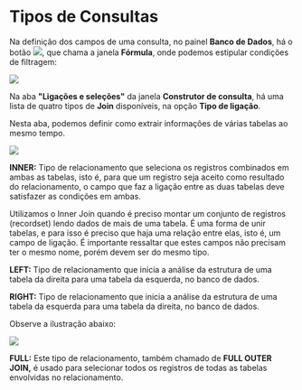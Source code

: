 # Tipos de Consultas

Na definição dos campos de uma consulta, no painel **Banco de Dados**, há o botão ![](http://www.gvinci.com.br/manual/constrbtgv5.png), que chama a janela **Fórmula**, onde podemos estipular condições de filtragem:

![](http://www.gvinci.com.br/manual/constrconsgv5.zoom100.png)

Na aba **"Ligações e seleções"** da janela **Construtor de consulta**, há uma lista de quatro tipos de **Join** disponíveis, na opção **Tipo de ligação**.

Nesta aba, podemos definir como extrair informações de várias tabelas ao mesmo tempo.

![](http://www.gvinci.com.br/manual/tipoligacgv5.zoom100.png)

**INNER:** Tipo de relacionamento que seleciona os registros combinados em ambas as tabelas, isto é, para que um registro seja aceito como resultado do relacionamento, o campo que faz a ligação entre as duas tabelas deve satisfazer as condições em ambas.

Utilizamos o Inner Join quando é preciso montar um conjunto de registros \(recordset\) lendo dados de mais de uma tabela. É uma forma de unir tabelas, e para isso é preciso que haja uma relação entre elas, isto é, um campo de ligação. É importante ressaltar que estes campos não precisam ter o mesmo nome, porém devem ser do mesmo tipo.

**LEFT:** Tipo de relacionamento que inicia a análise da estrutura de uma tabela da direita para uma tabela da esquerda, no banco de dados.

**RIGHT:** Tipo de relacionamento que inicia a análise da estrutura de uma tabela da esquerda para uma tabela da direita, no banco de dados.

Observe a ilustração abaixo:

![](http://www.gvinci.com.br/manual/left-right-join.png)

**FULL:** Este tipo de relacionamento, também chamado de **FULL OUTER JOIN,** é usado para selecionar todos os registros de todas as tabelas envolvidas no relacionamento.

